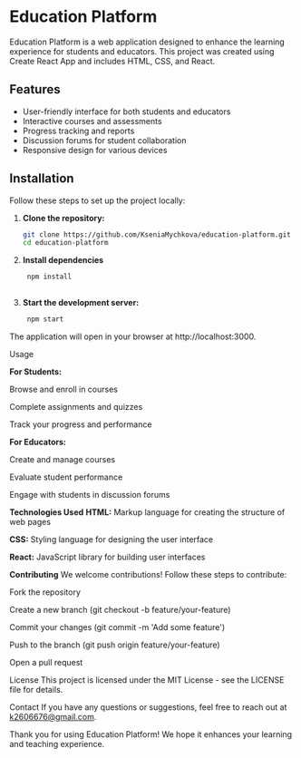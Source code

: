 # Education Platform

Education Platform is a web application designed to enhance the learning experience for students and educators. This project was created using Create React App and includes HTML, CSS, and React.

## Features

- User-friendly interface for both students and educators
- Interactive courses and assessments
- Progress tracking and reports
- Discussion forums for student collaboration
- Responsive design for various devices

## Installation

Follow these steps to set up the project locally:

1. **Clone the repository:**

   ```bash
   git clone https://github.com/KseniaMychkova/education-platform.git
   cd education-platform

2. **Install dependencies**

   ```bash
    npm install
    
3. **Start the development server:**

   ```bash
    npm start
The application will open in your browser at http://localhost:3000.

Usage

**For Students:**

Browse and enroll in courses

Complete assignments and quizzes

Track your progress and performance


**For Educators:**

Create and manage courses

Evaluate student performance

Engage with students in discussion forums


**Technologies Used**
**HTML:** Markup language for creating the structure of web pages

**CSS:** Styling language for designing the user interface

**React:** JavaScript library for building user interfaces


**Contributing**
We welcome contributions! Follow these steps to contribute:

Fork the repository

Create a new branch (git checkout -b feature/your-feature)

Commit your changes (git commit -m 'Add some feature')

Push to the branch (git push origin feature/your-feature)

Open a pull request

License
This project is licensed under the MIT License - see the LICENSE file for details.

Contact
If you have any questions or suggestions, feel free to reach out at k2606676@gmail.com.

Thank you for using Education Platform! We hope it enhances your learning and teaching experience.



